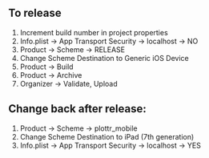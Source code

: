 ## To release

1. Increment build number in project properties
1. Info.plist -> App Transport Security -> localhost -> NO
1. Product -> Scheme -> RELEASE
1. Change Scheme Destination to Generic iOS Device
1. Product -> Build
1. Product -> Archive
1. Organizer -> Validate, Upload

## Change back after release:

1. Product -> Scheme -> plottr_mobile
1. Change Scheme Destination to iPad (7th generation)
1. Info.plist -> App Transport Security -> localhost -> YES